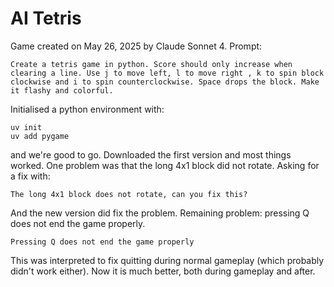 # AI Tetris

Game created on May 26, 2025 by Claude Sonnet 4. Prompt:

```text
Create a tetris game in python. Score should only increase when clearing a line. Use j to move left, l to move right , k to spin block clockwise and i to spin counterclockwise. Space drops the block. Make it flashy and colorful.
```

Initialised a python environment with:

```fish
uv init
uv add pygame
```

and we're good to go. Downloaded the first version and most things worked. One
problem was that the long 4x1 block did not rotate. Asking for a fix with:

```text
The long 4x1 block does not rotate, can you fix this?
```

And the new version did fix the problem. Remaining problem: pressing Q does not
end the game properly.

```text
Pressing Q does not end the game properly
````

This was interpreted to fix quitting during normal gameplay (which probably
didn't work either). Now it is much better, both during gameplay and after.
